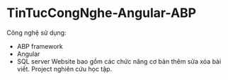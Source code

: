 # TinTucCongNghe-Angular-ABP
Công nghệ sử dụng:
- ABP framework
- Angular
- SQL server
Website bao gồm các chức năng cơ bản thêm sửa xóa bài viết. Project nghiên cứu học tập.
